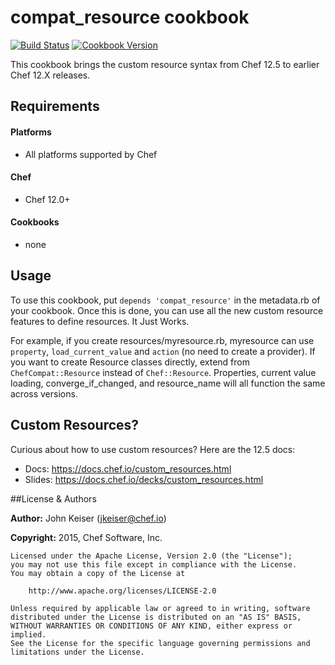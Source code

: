 # compat_resource cookbook

[![Build Status](https://travis-ci.org/chef-cookbooks/compat_resource.svg?branch=master)](https://travis-ci.org/chef-cookbooks/compat_resource)
[![Cookbook Version](https://img.shields.io/cookbook/v/compat_resource.svg)](https://supermarket.chef.io/cookbooks/compat_resource)


This cookbook brings the custom resource syntax from Chef 12.5 to earlier Chef 12.X releases.


Requirements
------------
#### Platforms
- All platforms supported by Chef

#### Chef
- Chef 12.0+

#### Cookbooks
- none


## Usage

To use this cookbook, put `depends 'compat_resource'` in the metadata.rb of your cookbook. Once this is done, you can use all the new custom resource features to define resources. It Just Works.

For example, if you create resources/myresource.rb, myresource can use `property`, `load_current_value` and `action` (no need to create a provider). If you want to create Resource classes directly, extend from `ChefCompat::Resource` instead of `Chef::Resource`. Properties, current value loading, converge_if_changed, and resource_name will all function the same across versions.

## Custom Resources?

Curious about how to use custom resources? Here are the 12.5 docs:

- Docs: https://docs.chef.io/custom_resources.html
- Slides: https://docs.chef.io/decks/custom_resources.html


##License & Authors

**Author:** John Keiser (<jkeiser@chef.io>)

**Copyright:** 2015, Chef Software, Inc.
```
Licensed under the Apache License, Version 2.0 (the "License");
you may not use this file except in compliance with the License.
You may obtain a copy of the License at

    http://www.apache.org/licenses/LICENSE-2.0

Unless required by applicable law or agreed to in writing, software
distributed under the License is distributed on an "AS IS" BASIS,
WITHOUT WARRANTIES OR CONDITIONS OF ANY KIND, either express or implied.
See the License for the specific language governing permissions and
limitations under the License.